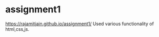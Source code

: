 # assignment1
https://rajamitjain.github.io/assignment1/
Used various functionality of html,css,js.
